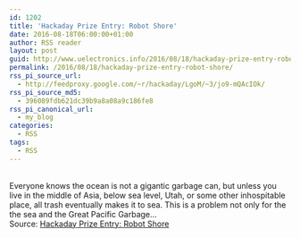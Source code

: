 ```yaml
---
id: 1202
title: 'Hackaday Prize Entry: Robot Shore'
date: 2016-08-18T06:00:00+01:00
author: RSS reader
layout: post
guid: http://www.uelectronics.info/2016/08/18/hackaday-prize-entry-robot-shore/
permalink: /2016/08/18/hackaday-prize-entry-robot-shore/
rss_pi_source_url:
  - http://feedproxy.google.com/~r/hackaday/LgoM/~3/jo9-mQAcIOk/
rss_pi_source_md5:
  - 396089fdb621dc39b9a8a08a9c186fe8
rss_pi_canonical_url:
  - my_blog
categories:
  - RSS
tags:
  - RSS
---
```

&#013;  
Everyone knows the ocean is not a gigantic garbage can, but unless you live in the middle of Asia, below sea level, Utah, or some other inhospitable place, all trash eventually makes it to sea. This is a problem not only for the the sea and the Great Pacific Garbage…&#013;  
Source: <a href="http://feedproxy.google.com/~r/hackaday/LgoM/~3/jo9-mQAcIOk/" target="_blank">Hackaday Prize Entry: Robot Shore</a>